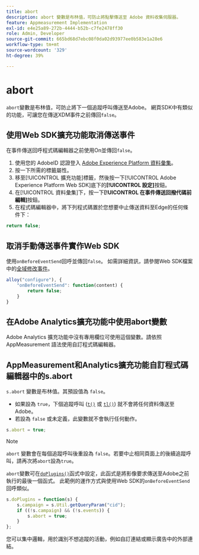 ```yaml
---
title: abort
description: abort 變數是布林值，可防止將點擊傳送至 Adobe 資料收集伺服器。
feature: Appmeasurement Implementation
exl-id: e4e25a89-272b-4444-b52b-c7fe2478ff30
role: Admin, Developer
source-git-commit: 665bd68d7ebc08f0da02d93977ee0b583e1a28e6
workflow-type: tm+mt
source-wordcount: '329'
ht-degree: 39%

---
```


# abort

`abort`變數是布林值，可防止將下一個追蹤呼叫傳送至Adobe。 網頁SDK中有類似的功能，可讓您在傳送XDM事件之前傳回`false`。

## 使用Web SDK擴充功能取消傳送事件

在事件傳送回呼程式碼編輯器之前使用On並傳回`false`。

1. 使用您的 AdobeID 認證登入 [Adobe Experience Platform 資料彙集](https://experience.adobe.com/data-collection)。
1. 按一下所需的標籤屬性。
1. 移至[!UICONTROL 擴充功能]標籤，然後按一下[!UICONTROL Adobe Experience Platform Web SDK]底下的&#x200B;**[!UICONTROL 設定]**&#x200B;按鈕。
1. 在[!UICONTROL 資料彙集]下，按一下&#x200B;**[!UICONTROL 在事件傳送回撥代碼前編輯]**&#x200B;按鈕。
1. 在程式碼編輯器中，將下列程式碼置於您想要中止傳送資料至Edge的任何條件下：

```js
return false;
```

## 取消手動傳送事件實作Web SDK

使用`onBeforeEventSend`回呼並傳回`false`。 如需詳細資訊，請參閱Web SDK檔案中的[全域修改事件](https://experienceleague.adobe.com/docs/experience-platform/edge/fundamentals/tracking-events.html#modifying-events-globally)。

```js
alloy("configure"), {
    "onBeforeEventSend": function(content) {
        return false;
    }
}
```

## 在Adobe Analytics擴充功能中使用abort變數

Adobe Analytics 擴充功能中沒有專用欄位可使用這個變數。請依照 AppMeasurement 語法使用自訂程式碼編輯器。

## AppMeasurement和Analytics擴充功能自訂程式碼編輯器中的s.abort

`s.abort` 變數是布林值。其預設值為 `false`。

* 如果設為 `true`，下個追蹤呼叫 ([`t()`](../functions/t-method.md) 或 [`tl()`](../functions/tl-method.md)) 就不會將任何資料傳送至 Adobe。
* 若設為 `false` 或未定義，此變數就不會執行任何動作。

```js
s.abort = true;
```

>[!NOTE]
>
>`abort` 變數會在每個追蹤呼叫後重設為 `false`。若要中止相同頁面上的後續追蹤呼叫，請再次將`abort`設為`true`。

`abort`變數可在[`doPlugins()`](../functions/doplugins.md)函式中設定，此函式是將影像要求傳送至Adobe之前執行的最後一個函式。 此範例的運作方式與使用Web SDK的`onBeforeEventSend`回呼類似。

```js
s.doPlugins = function(s) {
    s.campaign = s.Util.getQueryParam("cid");
    if ((!s.campaign) && (!s.events)) {
        s.abort = true;
    }
};
```

您可以集中邏輯，用於識別不想追蹤的活動，例如自訂連結或顯示廣告中的外部連結。
